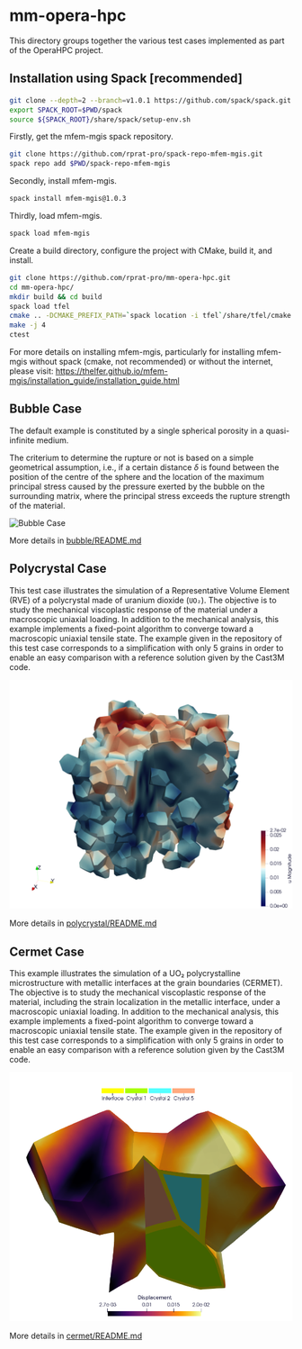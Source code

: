 # mm-opera-hpc

This directory groups together the various test cases implemented as part of the OperaHPC project.

## Installation using Spack [recommended]

```bash
git clone --depth=2 --branch=v1.0.1 https://github.com/spack/spack.git
export SPACK_ROOT=$PWD/spack
source ${SPACK_ROOT}/share/spack/setup-env.sh
```

Firstly, get the mfem-mgis spack repository.

```bash
git clone https://github.com/rprat-pro/spack-repo-mfem-mgis.git
spack repo add $PWD/spack-repo-mfem-mgis
```

Secondly, install mfem-mgis.

```bash
spack install mfem-mgis@1.0.3
```

Thirdly, load mfem-mgis.

```bash
spack load mfem-mgis
```

Create a build directory, configure the project with CMake, build it, and install.

```bash
git clone https://github.com/rprat-pro/mm-opera-hpc.git
cd mm-opera-hpc/
mkdir build && cd build
spack load tfel
cmake .. -DCMAKE_PREFIX_PATH=`spack location -i tfel`/share/tfel/cmake -DCMAKE_INSTALL_PREFIX=../install
make -j 4
ctest
```

For more details on installing mfem-mgis, particularly for installing mfem-mgis without spack (cmake, not recommended) or without the internet, please visit: https://thelfer.github.io/mfem-mgis/installation_guide/installation_guide.html

## Bubble Case 

The default example is constituted by a single spherical porosity in a quasi-infinite medium.

The criterium to determine the rupture or not is based on a simple geometrical assumption, i.e., if a certain distance $\delta$ is found between the position of the centre of the sphere and the location of the maximum principal stress caused by the pressure exerted by the bubble on the surrounding matrix, where the principal stress exceeds the rupture strength of the material.

![Bubble Case](/img/bubble/bubbles.png)

More details in [bubble/README.md](./bubble/README.md)

## Polycrystal Case

This test case illustrates the simulation of a Representative Volume Element (RVE) of a polycrystal made of uranium dioxide (`UO₂`). The objective is to study the mechanical viscoplastic response of the material under a macroscopic uniaxial loading. In addition to the mechanical analysis, this example implements a fixed-point algorithm to converge toward a macroscopic uniaxial tensile state. The example given in the repository of this test case corresponds to a simplification with only 5 grains in order to enable an easy comparison with a reference solution given by the Cast3M code. 

![Polycristal Case](img/polycrystal/polycrystal.png)

More details in [polycrystal/README.md](./polycrystal/README.md)

## Cermet Case

This example illustrates the simulation of a UO₂ polycrystalline microstructure with metallic interfaces at the grain boundaries (CERMET). The objective is to study the mechanical viscoplastic response of the material, including the strain localization in the metallic interface, under a macroscopic uniaxial loading. In addition to the mechanical analysis, this example implements a fixed-point algorithm to converge toward a macroscopic uniaxial tensile state. The example given in the repository of this test case corresponds to a simplification with only 5 grains in order to enable an easy comparison with a reference solution given by the Cast3M code.

![Cermet Case](img/cermet/cermet.png)

More details in [cermet/README.md](./cermet/README.md)
